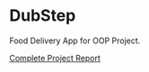 # DubStep
Food Delivery App for OOP Project.

[Complete Project Report](https://drive.google.com/file/d/1jIE6_C_doUK5OjTDpLhC6juFTPwYO01F/view?usp=sharing)
